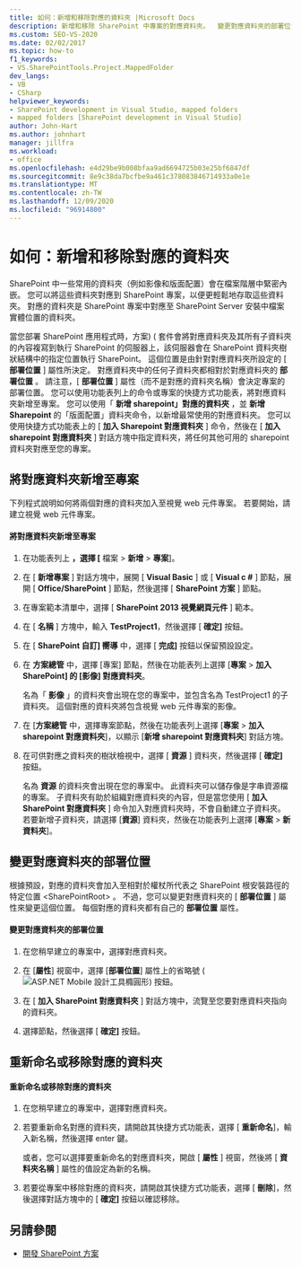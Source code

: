 ```yaml
---
title: 如何：新增和移除對應的資料夾 |Microsoft Docs
description: 新增和移除 SharePoint 中專案的對應資料夾。  變更對應資料夾的部署位置。 重新命名或移除對應的資料夾。
ms.custom: SEO-VS-2020
ms.date: 02/02/2017
ms.topic: how-to
f1_keywords:
- VS.SharePointTools.Project.MappedFolder
dev_langs:
- VB
- CSharp
helpviewer_keywords:
- SharePoint development in Visual Studio, mapped folders
- mapped folders [SharePoint development in Visual Studio]
author: John-Hart
ms.author: johnhart
manager: jillfra
ms.workload:
- office
ms.openlocfilehash: e4d29be9b008bfaa9ad6694725b03e25bf6847df
ms.sourcegitcommit: 8e9c38da7bcfbe9a461c378083846714933a0e1e
ms.translationtype: MT
ms.contentlocale: zh-TW
ms.lasthandoff: 12/09/2020
ms.locfileid: "96914800"
---
```

# <a name="how-to-add-and-remove-mapped-folders"></a>如何：新增和移除對應的資料夾
  SharePoint 中一些常用的資料夾（例如影像和版面配置）會在檔案階層中緊密內嵌。 您可以將這些資料夾對應到 SharePoint 專案，以便更輕鬆地存取這些資料夾。 對應的資料夾是 SharePoint 專案中對應至 SharePoint Server 安裝中檔案實體位置的資料夾。

 當您部署 SharePoint 應用程式時，方案)  ( 套件會將對應資料夾及其所有子資料夾的內容複寫到執行 SharePoint 的伺服器上，該伺服器會在 SharePoint 資料夾樹狀結構中的指定位置執行 SharePoint。 這個位置是由針對對應資料夾所設定的 [ **部署位置** ] 屬性所決定。 對應資料夾中的任何子資料夾都相對於對應資料夾的 **部署位置** 。 請注意，[ **部署位置** ] 屬性（而不是對應的資料夾名稱）會決定專案的部署位置。
您可以使用功能表列上的命令或專案的快捷方式功能表，將對應資料夾新增至專案。 您可以使用「 **新增 sharepoint」對應的資料夾** ，並 **新增 Sharepoint** 的「版面配置」資料夾命令，以新增最常使用的對應資料夾。 您可以使用快捷方式功能表上的 [ **加入 Sharepoint 對應資料夾** ] 命令，然後在 [ **加入 sharepoint 對應資料夾** ] 對話方塊中指定資料夾，將任何其他可用的 sharepoint 資料夾對應至您的專案。

## <a name="add-mapped-folders-to-a-project"></a>將對應資料夾新增至專案
 下列程式說明如何將兩個對應的資料夾加入至視覺 web 元件專案。 若要開始，請建立視覺 web 元件專案。

#### <a name="to-add-mapped-folders-to-a-project"></a>將對應資料夾新增至專案

1. 在功能表列上 **，選擇 [** 檔案  >  **新增**  >  **專案**]。

2. 在 [ **新增專案** ] 對話方塊中，展開 [ **Visual Basic** ] 或 [ **Visual c #** ] 節點，展開 [ **Office/SharePoint** ] 節點，然後選擇 [ **SharePoint 方案** ] 節點。

3. 在專案範本清單中，選擇 [ **SharePoint 2013 視覺網頁元件** ] 範本。

4. 在 [ **名稱** ] 方塊中，輸入 **TestProject1**，然後選擇 [ **確定]** 按鈕。

5. 在 [ **SharePoint 自訂] 嚮導** 中，選擇 [ **完成]** 按鈕以保留預設設定。

6. 在 **方案總管** 中，選擇 [專案] 節點，然後在功能表列上選擇 [**專案**  >  **加入 SharePoint] 的 [影像] 對應資料夾**。

     名為「 **影像** 」的資料夾會出現在您的專案中，並包含名為 TestProject1 的子資料夾。 這個對應的資料夾將包含視覺 web 元件專案的影像。

7. 在 [**方案總管** 中，選擇專案節點，然後在功能表列上選擇 [**專案**  >  **加入 sharepoint 對應資料夾**]，以顯示 [**新增 sharepoint 對應資料夾**] 對話方塊。

8. 在可供對應之資料夾的樹狀檢視中，選擇 [ **資源** ] 資料夾，然後選擇 [ **確定]** 按鈕。

     名為 **資源** 的資料夾會出現在您的專案中。 此資料夾可以儲存像是字串資源檔的專案。 子資料夾有助於組織對應資料夾的內容，但是當您使用 [ **加入 SharePoint 對應資料夾** ] 命令加入對應資料夾時，不會自動建立子資料夾。 若要新增子資料夾，請選擇 [**資源**] 資料夾，然後在功能表列上選擇 [**專案**  >  **新資料夾**]。

## <a name="change-the-deployment-location-of-a-mapped-folder"></a>變更對應資料夾的部署位置
 根據預設，對應的資料夾會加入至相對於權杖所代表之 SharePoint 根安裝路徑的特定位置 \<SharePointRoot> 。 不過，您可以變更對應資料夾的 [ **部署位置** ] 屬性來變更這個位置。 每個對應的資料夾都有自己的 **部署位置** 屬性。

#### <a name="to-change-the-deployment-location-of-a-mapped-folder"></a>變更對應資料夾的部署位置

1. 在您稍早建立的專案中，選擇對應資料夾。

2. 在 [**屬性**] 視窗中，選擇 [**部署位置**] 屬性上的省略號 (![ASP.NET Mobile 設計工具橢圓形](../sharepoint/media/mwellipsis.gif "ASP.NET Mobile 設計工具橢圓形")) 按鈕。

3. 在 [ **加入 SharePoint 對應資料夾** ] 對話方塊中，流覽至您要對應資料夾指向的資料夾。

4. 選擇節點，然後選擇 [ **確定]** 按鈕。

## <a name="rename-or-remove-mapped-folders"></a>重新命名或移除對應的資料夾

#### <a name="to-rename-or-remove-a-mapped-folder"></a>重新命名或移除對應的資料夾

1. 在您稍早建立的專案中，選擇對應資料夾。

2. 若要重新命名對應的資料夾，請開啟其快捷方式功能表，選擇 [ **重新命名**]，輸入新名稱，然後選擇 enter 鍵。

     或者，您可以選擇要重新命名的對應資料夾，開啟 [ **屬性** ] 視窗，然後將 [ **資料夾名稱** ] 屬性的值設定為新的名稱。

3. 若要從專案中移除對應的資料夾，請開啟其快捷方式功能表，選擇 [ **刪除**]，然後選擇對話方塊中的 [ **確定]** 按鈕以確認移除。

## <a name="see-also"></a>另請參閱
- [開發 SharePoint 方案](../sharepoint/developing-sharepoint-solutions.md)
